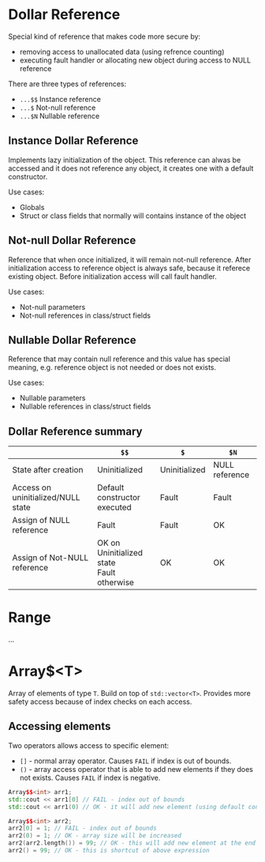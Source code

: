 # Dollar Reference

Special kind of reference that makes code more secure by:
- removing access to unallocated data (using refrence counting)
- executing fault handler or allocating new object during access to NULL reference

There are three types of references:
- `...$$` Instance reference
- `...$` Not-null reference
- `...$N` Nullable reference

## Instance Dollar Reference

Implements lazy initialization of the object.
This reference can alwas be accessed and it does not reference any object, it creates one with a default constructor.

Use cases:
- Globals
- Struct or class fields that normally will contains instance of the object

## Not-null Dollar Reference

Reference that when once initialized, it will remain not-null reference.
After initialization access to reference object is always safe, because it referece existing object.
Before initialization access will call fault handler.

Use cases:
- Not-null parameters
- Not-null references in class/struct fields

## Nullable Dollar Reference

Reference that may contain null reference and this value has special meaning, e.g. reference object is not needed or does not exists.

Use cases:
- Nullable parameters
- Nullable references in class/struct fields

## Dollar Reference summary

|  | `$$` | `$`  | `$N` |
|--|----|--|--|
| State after creation | Uninitialized | Uninitialized | NULL reference |
| Access on uninitialized/NULL state | Default constructor executed | Fault | Fault |
| Assign of NULL reference | Fault | Fault | OK |
| Assign of Not-NULL reference | OK on Uninitialized state<br>Fault otherwise | OK | OK |


# Range

...
# Array$\<T>

Array of elements of type `T`.
Build on top of `std::vector<T>`.
Provides more safety access because of index checks on each access.

## Accessing elements

Two operators allows access to specific element:
* `[]` - normal array operator. Causes `FAIL` if index is out of bounds.
* `()` - array access operator that is able to add new elements if they does not exists. Causes `FAIL` if index is negative.

```c++
Array$$<int> arr1;
std::cout << arr1[0] // FAIL - index out of bounds
std::cout << arr1(0) // OK - it will add new element (using default constructor) and print it

Array$$<int> arr2;
arr2[0] = 1; // FAIL - index out of bounds
arr2(0) = 1; // OK - array size will be increased
arr2(arr2.length()) = 99; // OK - this will add new element at the end
arr2() = 99; // OK - this is shortcut of above expression
```
